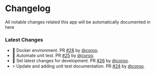 # Changelog

All notable changes related this app will be automatically documented in here

### Latest Changes

* :rocket: Docker environment. PR [#28](https://github.com/coroo/base-architecture/pull/28) by [@coroo](https://github.com/coroo).
* 🚀 Automate unit test. PR [#25](https://github.com/coroo/base-architecture/pull/25) by [@coroo](https://github.com/coroo).
* 🚀 Set latest changes for development. PR [#26](https://github.com/coroo/base-architecture/pull/26) by [@coroo](https://github.com/coroo).
* :zap: Update and adding unit test documentation. PR [#24](https://github.com/coroo/base-architecture/pull/24) by [@coroo](https://github.com/coroo).
